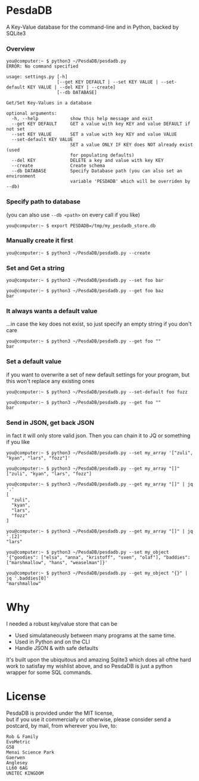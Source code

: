 # PesdaDB
A Key-Value database for the command-line and in Python, backed by SQLite3

### Overview

    you@computer:~ $ python3 ~/PesdaDB/pesdadb.py 
    ERROR: No command specified

    usage: settings.py [-h]
                       [--get KEY DEFAULT | --set KEY VALUE | --set-default KEY VALUE | --del KEY | --create]
                       [--db DATABASE]

    Get/Set Key-Values in a database

    optional arguments:
      -h, --help            show this help message and exit
      --get KEY DEFAULT     GET a value with key KEY and value DEFAULT if not set
      --set KEY VALUE       SET a value with key KEY and value VALUE
      --set-default KEY VALUE
                            SET a value ONLY IF KEY does NOT already exist (used
                            for populating defaults)
      --del KEY             DELETE a key and value with key KEY
      --create              Create schema
      --db DATABASE         Specify Database path (you can also set an environment
                            variable 'PESDADB' which will be overriden by --db)

### Specify path to database

(you can also use `--db <path>` on every call if you like)

    you@computer:~ $ export PESDADB=/tmp/my_pesdadb_store.db

### Manually create it first

    you@computer:~ $ python3 ~/PesdaDB/pesdadb.py --create

### Set and Get a string

    you@computer:~ $ python3 ~/PesdaDB/pesdadb.py --set foo bar

    you@computer:~ $ python3 ~/PesdaDB/pesdadb.py --get foo baz
    bar

### It always wants a default value 

...in case the key does not exist, so just specify an empty string if you don't care

    you@computer:~ $ python3 ~/PesdaDB/pesdadb.py --get foo ""
    bar

### Set a default value

if you want to overwrite a set of new default settings for your program, but this won't replace any existing ones

    you@computer:~ $ python3 ~/PesdaDB/pesdadb.py --set-default foo fuzz

    you@computer:~ $ python3 ~/PesdaDB/pesdadb.py --get foo ""
    bar

### Send in JSON, get back JSON

in fact it will only store valid json. Then you can chain it to JQ or something if you like

    you@computer:~ $ python3 ~/PesdaDB/pesdadb.py --set my_array '["zuli", "kyan", "lars", "fozz"]'

    you@computer:~ $ python3 ~/PesdaDB/pesdadb.py --get my_array "[]"
    ["zuli", "kyan", "lars", "fozz"]

    you@computer:~ $ python3 ~/PesdaDB/pesdadb.py --get my_array "[]" | jq '.'
    [
      "zuli",
      "kyan",
      "lars",
      "fozz"
    ]

    you@computer:~ $ python3 ~/PesdaDB/pesdadb.py --get my_array "[]" | jq '.[2]'
    "lars"

    you@computer:~ $ python3 ~/PesdaDB/pesdadb.py --set my_object '{"goodies": ["elsa", "anna", "kristoff", "sven", "olaf"], "baddies": ["marshmallow", "hans", "weaselman"]}'

    you@computer:~ $ python3 ~/PesdaDB/pesdadb.py --get my_object "{}" | jq '.baddies[0]'
    "marshmallow"

# Why

I needed a robust key/value store that can be 

* Used simulataneously between many programs at the same time. 
* Used in Python and on the CLI
* Handle JSON & with safe defaults

It's built upon the ubiquitous and amazing Sqlite3 which does all ofthe hard work to satisfay my wishlist above, and so PesdaDB is just a python wrapper for some SQL commands.

    
# License

PesdaDB is provided under the MIT license,  
 but if you use it commercially or otherwise, please consider send a postcard, by mail, from wherever you live, to:

    Rob & Family
    EvoMetric
    G58
    Menai Science Park
    Gaerwen
    Anglesey
    LL60 6AG
    UNITEC KINGDOM
